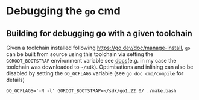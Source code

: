 # Debugging the `go` cmd

## Building for debugging go with a given toolchain

Given a toolchain installed following <https://go.dev/doc/manage-install>, `go`
can be built from source using this toolchain via setting the `GOROOT_BOOTSTRAP`
environment variable see [docs](https://go.dev/doc/install/source#go14)(e.g. in
my case the toolchain was downloaded to `~/sdk`). Optimisations and inlining can
also be disabled by setting the `GO_GCFLAGS` variable (see `go doc cmd/compile`
for details)

    GO_GCFLAGS='-N -l' GOROOT_BOOTSTRAP=~/sdk/go1.22.0/ ./make.bash
